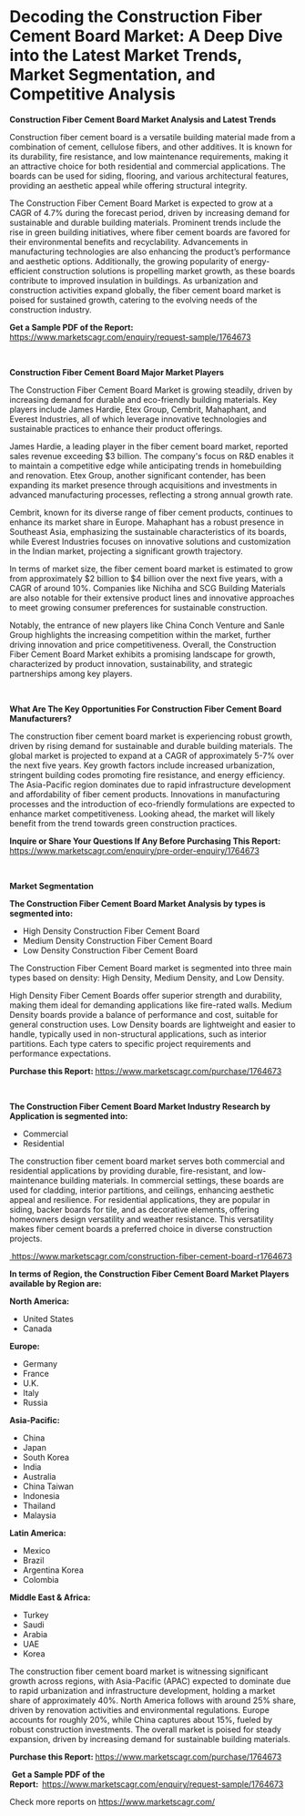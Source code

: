 <p><h1>Decoding the Construction Fiber Cement Board Market: A Deep Dive into the Latest Market Trends, Market Segmentation, and Competitive Analysis</h1></p><p><strong>Construction Fiber Cement Board Market Analysis and Latest Trends</strong></p>
<p><p>Construction fiber cement board is a versatile building material made from a combination of cement, cellulose fibers, and other additives. It is known for its durability, fire resistance, and low maintenance requirements, making it an attractive choice for both residential and commercial applications. The boards can be used for siding, flooring, and various architectural features, providing an aesthetic appeal while offering structural integrity.</p><p>The Construction Fiber Cement Board Market is expected to grow at a CAGR of 4.7% during the forecast period, driven by increasing demand for sustainable and durable building materials. Prominent trends include the rise in green building initiatives, where fiber cement boards are favored for their environmental benefits and recyclability. Advancements in manufacturing technologies are also enhancing the product’s performance and aesthetic options. Additionally, the growing popularity of energy-efficient construction solutions is propelling market growth, as these boards contribute to improved insulation in buildings. As urbanization and construction activities expand globally, the fiber cement board market is poised for sustained growth, catering to the evolving needs of the construction industry.</p></p>
<p><strong>Get a Sample PDF of the Report:&nbsp;</strong> <a href="https://www.marketscagr.com/enquiry/request-sample/1764673?utm_campaign=1901&utm_medium=2&utm_source=Github&utm_content=ia&utm_term=02022025&utm_id=construction-fiber-cement-board">https://www.marketscagr.com/enquiry/request-sample/1764673</a></p>
<p>&nbsp;</p>
<p><strong>Construction Fiber Cement Board Major Market Players</strong></p>
<p><p>The Construction Fiber Cement Board Market is growing steadily, driven by increasing demand for durable and eco-friendly building materials. Key players include James Hardie, Etex Group, Cembrit, Mahaphant, and Everest Industries, all of which leverage innovative technologies and sustainable practices to enhance their product offerings.</p><p>James Hardie, a leading player in the fiber cement board market, reported sales revenue exceeding $3 billion. The company's focus on R&D enables it to maintain a competitive edge while anticipating trends in homebuilding and renovation. Etex Group, another significant contender, has been expanding its market presence through acquisitions and investments in advanced manufacturing processes, reflecting a strong annual growth rate.</p><p>Cembrit, known for its diverse range of fiber cement products, continues to enhance its market share in Europe. Mahaphant has a robust presence in Southeast Asia, emphasizing the sustainable characteristics of its boards, while Everest Industries focuses on innovative solutions and customization in the Indian market, projecting a significant growth trajectory.</p><p>In terms of market size, the fiber cement board market is estimated to grow from approximately $2 billion to $4 billion over the next five years, with a CAGR of around 10%. Companies like Nichiha and SCG Building Materials are also notable for their extensive product lines and innovative approaches to meet growing consumer preferences for sustainable construction.</p><p>Notably, the entrance of new players like China Conch Venture and Sanle Group highlights the increasing competition within the market, further driving innovation and price competitiveness. Overall, the Construction Fiber Cement Board Market exhibits a promising landscape for growth, characterized by product innovation, sustainability, and strategic partnerships among key players.</p></p>
<p>&nbsp;</p>
<p><strong>What Are The Key Opportunities For Construction Fiber Cement Board Manufacturers?</strong></p>
<p><p>The construction fiber cement board market is experiencing robust growth, driven by rising demand for sustainable and durable building materials. The global market is projected to expand at a CAGR of approximately 5-7% over the next five years. Key growth factors include increased urbanization, stringent building codes promoting fire resistance, and energy efficiency. The Asia-Pacific region dominates due to rapid infrastructure development and affordability of fiber cement products. Innovations in manufacturing processes and the introduction of eco-friendly formulations are expected to enhance market competitiveness. Looking ahead, the market will likely benefit from the trend towards green construction practices.</p></p>
<p><strong>Inquire or Share Your Questions If Any Before Purchasing This Report:</strong> <a href="https://www.marketscagr.com/enquiry/pre-order-enquiry/1764673?utm_campaign=1901&utm_medium=2&utm_source=Github&utm_content=ia&utm_term=02022025&utm_id=construction-fiber-cement-board">https://www.marketscagr.com/enquiry/pre-order-enquiry/1764673</a></p>
<p>&nbsp;</p>
<p><strong>Market Segmentation</strong></p>
<p><strong>The Construction Fiber Cement Board Market Analysis by types is segmented into:</strong></p>
<p><ul><li>High Density Construction Fiber Cement Board</li><li>Medium Density Construction Fiber Cement Board</li><li>Low Density Construction Fiber Cement Board</li></ul></p>
<p><p>The Construction Fiber Cement Board market is segmented into three main types based on density: High Density, Medium Density, and Low Density. </p><p>High Density Fiber Cement Boards offer superior strength and durability, making them ideal for demanding applications like fire-rated walls. Medium Density boards provide a balance of performance and cost, suitable for general construction uses. Low Density boards are lightweight and easier to handle, typically used in non-structural applications, such as interior partitions. Each type caters to specific project requirements and performance expectations.</p></p>
<p><strong>Purchase this Report:&nbsp;</strong><a href="https://www.marketscagr.com/purchase/1764673?utm_campaign=1901&utm_medium=2&utm_source=Github&utm_content=ia&utm_term=02022025&utm_id=construction-fiber-cement-board">https://www.marketscagr.com/purchase/1764673</a></p>
<p>&nbsp;</p>
<p><strong>The Construction Fiber Cement Board Market Industry Research by Application is segmented into:</strong></p>
<p><ul><li>Commercial</li><li>Residential</li></ul></p>
<p><p>The construction fiber cement board market serves both commercial and residential applications by providing durable, fire-resistant, and low-maintenance building materials. In commercial settings, these boards are used for cladding, interior partitions, and ceilings, enhancing aesthetic appeal and resilience. For residential applications, they are popular in siding, backer boards for tile, and as decorative elements, offering homeowners design versatility and weather resistance. This versatility makes fiber cement boards a preferred choice in diverse construction projects.</p></p>
<p><a href="https://www.marketscagr.com/construction-fiber-cement-board-r1764673?utm_campaign=1901&utm_medium=2&utm_source=Github&utm_content=ia&utm_term=02022025&utm_id=construction-fiber-cement-board">&nbsp;https://www.marketscagr.com/construction-fiber-cement-board-r1764673</a></p>
<p><strong>In terms of Region, the Construction Fiber Cement Board Market Players available by Region are:</strong></p>
<p>
    <p> <strong> North America: </strong>
        <ul>
            <li>United States</li>
            <li>Canada</li>
        </ul>
        </p> 
    <p> <strong> Europe: </strong>
        <ul>
            <li>Germany</li>
            <li>France</li>
            <li>U.K.</li>
            <li>Italy</li>
            <li>Russia</li>
        </ul>
        </p> 
    <p> <strong> Asia-Pacific: </strong>
        <ul>
            <li>China</li>
            <li>Japan</li>
            <li>South Korea</li>
            <li>India</li>
            <li>Australia</li>
            <li>China Taiwan</li>
            <li>Indonesia</li>
            <li>Thailand</li>
            <li>Malaysia</li>
        </ul>
        </p> 
    <p> <strong> Latin America: </strong>
        <ul>
            <li>Mexico</li>
            <li>Brazil</li>
            <li>Argentina Korea</li>
            <li>Colombia</li>
        </ul>
        </p> 
    <p> <strong> Middle East & Africa: </strong>
        <ul>
            <li>Turkey</li>
            <li>Saudi</li>
            <li>Arabia</li>
            <li>UAE</li>
            <li>Korea</li>
        </ul>
    </p>
    </p>
<p><p>The construction fiber cement board market is witnessing significant growth across regions, with Asia-Pacific (APAC) expected to dominate due to rapid urbanization and infrastructure development, holding a market share of approximately 40%. North America follows with around 25% share, driven by renovation activities and environmental regulations. Europe accounts for roughly 20%, while China captures about 15%, fueled by robust construction investments. The overall market is poised for steady expansion, driven by increasing demand for sustainable building materials.</p></p>
<p><strong>Purchase this Report: </strong><a href="https://www.marketscagr.com/purchase/1764673?utm_campaign=1901&utm_medium=2&utm_source=Github&utm_content=ia&utm_term=02022025&utm_id=construction-fiber-cement-board">https://www.marketscagr.com/purchase/1764673</a></p>
<p>&nbsp;<strong>Get a Sample PDF of the Report:&nbsp;&nbsp;</strong><a href="https://www.marketscagr.com/enquiry/request-sample/1764673?utm_campaign=1901&utm_medium=2&utm_source=Github&utm_content=ia&utm_term=02022025&utm_id=construction-fiber-cement-board">https://www.marketscagr.com/enquiry/request-sample/1764673</a></p>
<p><strong></strong></p>
<p>Check more reports on <a href="https://www.marketscagr.com/?utm_campaign=1901&utm_medium=2&utm_source=Github&utm_content=ia&utm_term=02022025&utm_id=construction-fiber-cement-board">https://www.marketscagr.com/</a></p>